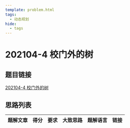 ```yaml
---
template: problem.html
tags:
  - 动态规划
hide:
  - tags
---
```

# 202104-4 校门外的树

## 题目链接

[202104-4 校门外的树](http://118.190.20.162/view.page?gpid=T125)

## 思路列表

<table id="idea_list" class="display nowrap" style="width:100%">
  <thead>
  <tr>
    <th>题解文章</th>
    <th>得分</th>
    <th>要求</th>
    <th>大致思路</th>
    <th>题解语言</th>
    <th>链接</th>
  </tr>
  </thead>
  <tbody>
  </tbody>
</table>
